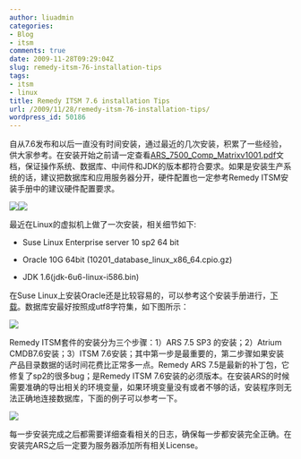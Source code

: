 ```yaml
---
author: liuadmin
categories:
- Blog
- itsm
comments: true
date: 2009-11-28T09:29:04Z
slug: remedy-itsm-76-installation-tips
tags:
- itsm
- linux
title: Remedy ITSM 7.6 installation Tips
url: /2009/11/28/remedy-itsm-76-installation-tips/
wordpress_id: 50186
---
```


自从7.6发布和以后一直没有时间安装，通过最近的几次安装，积累了一些经验，供大家参考。在安装开始之前请一定查看[ARS_7500_Comp_Matrixv1001.pdf](http://www.bmc.com/support/product-availability-compatibility)文档，保证操作系统、数据库、中间件和JDK的版本都符合要求。如果是安装生产系统的话，建议把数据库和应用服务器分开，硬件配置也一定参考Remedy ITSM安装手册中的建议硬件配置要求。


![](http://www.beareyes.com.cn/2/lib/200701/19/452/image002.jpg)![](http://www.my-softwareteacher.com/images/oracle_logo.gif)


最近在Linux的虚拟机上做了一次安装，相关细节如下:



	
  * Suse Linux Enterprise server 10 sp2 64 bit

	
  * Oracle 10G 64bit (10201_database_linux_x86_64.cpio.gz)

	
  * JDK 1.6(jdk-6u6-linux-i586.bin)


在Suse Linux上安装Oracle还是比较容易的，可以参考这个安装手册进行，[下载](ftp.novell.com/partners/oracle/docs/10gR2_sles10_install.pdf )。数据库安最好按照成utf8字符集，如下图所示：

[](http://martinliu.cn/?attachment_id=50187)[![](http://7bv9gn.com1.z0.glb.clouddn.com/wp-content/uploads/2009/11/snap00142-300x234.jpg)](http://martinliu.cn/http:/martinliu.cn/2009/11/remedy-itsm-76-installation-tips.html/snap00142/)

Remedy ITSM套件的安装分为三个步骤：1）ARS 7.5 SP3 的安装；2）Atrium CMDB7.6安装；3）ITSM 7.6安装；其中第一步是最重要的，第二步骤如果安装产品目录数据的话时间花费比正常多一点。Remedy ARS 7.5是最新的补丁包，它修复了sp2的很多bug；是Remedy ITSM 7.6安装的必须版本。在安装ARS的时候需要准确的导出相关的环境变量，如果环境变量没有或者不够的话，安装程序则无法正确地连接数据库，下面的例子可以参考一下。

[![](http://7bv9gn.com1.z0.glb.clouddn.com/wp-content/uploads/2009/11/snap00143-300x59.jpg)](http://martinliu.cn/http:/martinliu.cn/2009/11/remedy-itsm-76-installation-tips.html/snap00143/)

每一步安装完成之后都需要详细查看相关的日志，确保每一步都安装完全正确。在安装完ARS之后一定要为服务器添加所有相关License。
